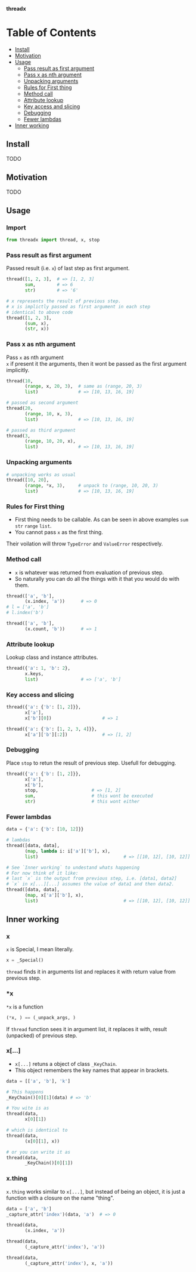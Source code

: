 **threadx** 


# Table of Contents
- [Install](#Install)
- [Motivation](#Add-dependency)
- [Usage](#Usage)
    - [Pass result as first argument](#Pass-argument-implicitly)
    - [Pass x as nth argument](#Pass-argument-explicitly)
    - [Unpacking arguments](#Unpacking-arguments)
    - [Rules for First thing](#Rules-for-First-thing)
    - [Method call](#Method-call)
    - [Attribute lookup](#Attribute-lookup)
    - [Key access and slicing](#Key-access-and-slicing)
    - [Debugging](#Debugging)
    - [Fewer lambdas](#Fewer-lambdas)
- [Inner working](#Inner-working)

## Install 
TODO

## Motivation
TODO

## Usage

### Import
```python
from threadx import thread, x, stop
```

### Pass result as first argument
Passed result (i.e. `x`) of last step as first argument.
```python
thread([1, 2, 3],  # => [1, 2, 3]
       sum,        # => 6
       str)        # => '6'

# x represents the result of previous step.
# x is implictly passed as first argument in each step
# identical to above code
thread([1, 2, 3],
       (sum, x),
       (str, x))
```

### Pass x as nth argument
Pass `x` as nth argument <br>
`x` if present it the arguments, then it wont be passed as the first argument implicitly.
```python
thread(10, 
       (range, x, 20, 3),  # same as (range, 20, 3)
       list)               # => [10, 13, 16, 19]

# passed as second argument 
thread(20, 
       (range, 10, x, 3),
       list)               # => [10, 13, 16, 19]

# passed as third argument
thread(3, 
       (range, 10, 20, x),
       list)               # => [10, 13, 16, 19]
```

### Unpacking arguments 
```python 
# unpacking works as usual
thread([10, 20], 
       (range, *x, 3),     # unpack to (range, 10, 20, 3)
       list)               # => [10, 13, 16, 19]
```

### Rules for First thing
- First thing needs to be callable. As can be seen in above examples `sum` `str` `range` `list`.
- You cannot pass `x` as the first thing.

Their voilation will throw `TypeError` and `ValueError` respectively.
<br>

### Method call
- `x` is whatever was returned from evaluation of previous step.
- So naturally you can do all the things with it that you would do with them.

```python
thread(['a', 'b'], 
       (x.index, 'a'))      # => 0
# l = ['a', 'b']
# l.index('b')

thread(['a', 'b'], 
       (x.count, 'b'))      # => 1
```

### Attribute lookup
Lookup class and instance attributes.
```python 
thread({'a': 1, 'b': 2},
       x.keys, 
       list)                # => ['a', 'b']

```

### Key access and slicing
```python
thread({'a': {'b': [1, 2]}}, 
       x['a'], 
       x['b'][0])                   # => 1

thread({'a': {'b': [1, 2, 3, 4]}}, 
       x['a']['b'][:2])             # => [1, 2]

```

### Debugging 
Place `stop` to retun the result of previous step. Usefull for debugging.
```python
thread({'a': {'b': [1, 2]}}, 
       x['a'], 
       x['b'], 
       stop,                    # => [1, 2]
       sum,                     # this wont be executed
       str)                     # this wont either

```

### Fewer lambdas
```python 
data = {'a': {'b': [10, 12]}}

# lambdas
thread([data, data], 
       (map, lambda i: i['a']['b'], x), 
       list)                                # => [[10, 12], [10, 12]]

# See `Inner working` to undestand whats happening
# For now think of it like:
# last `x` is the output from previous step, i.e. [data1, data2]
# `x` in x[...][...] assumes the value of data1 and then data2.
thread([data, data], 
       (map, x['a']['b'], x), 
       list)                                # => [[10, 12], [10, 12]]

```

## Inner working
### x
`x` is Special, I mean literally.
```python
x = _Special()
```
`thread` finds it in arguments list and replaces it with return value from previous step.

### *x
`*x` is a function
```python
(*x, ) == (_unpack_args, )
```
If `thread` function sees it in argument list, it replaces it with, result (unpacked) of previous step.

### x[...]
- `x[...]` retuns a object of class `_KeyChain`. 
- This object remembers the key names that appear in brackets.

```python
data = [['a', 'b'], 'k']

# This happens
_KeyChain()[0][1](data) # => 'b'

# You wite is as
thread(data, 
       x[0][1])

# which is identical to
thread(data, 
       (x[0][1], x))

# or you can write it as
thread(data, 
       _KeyChain()[0][1])

```

### x.thing
`x.thing` works similar to `x[...]`, but instead of being an object, it is just a function with a closure on the name "thing".

```python
data = ['a', 'b']
_capture_attr('index')(data, 'a')  # => 0

thread(data, 
       (x.index, 'a'))

thread(data, 
       (_capture_attr('index'), 'a'))

thread(data, 
       (_capture_attr('index'), x, 'a'))
```






